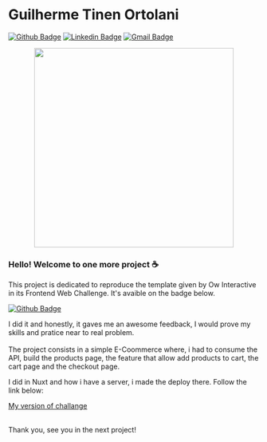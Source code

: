 # Guilherme Tinen Ortolani

[![Github Badge](https://img.shields.io/badge/-Github-000?style=flat-square&logo=Github&logoColor=white&link=https://github.com/lucasgdb)](https://github.com/GeneralNight)
[![Linkedin Badge](https://img.shields.io/badge/-LinkedIn-blue?style=flat-square&logo=Linkedin&logoColor=white&link=https://www.linkedin.com/in/rebeccamanzi/)](https://www.linkedin.com/in/guilherme-tinen-ortolani-320a59141/)
[![Gmail Badge](https://img.shields.io/badge/Microsoft_Outlook-0078D4?style=flat-square&logo=microsoft-outlook&logoColor=white)](mailto:gfmi0911@hotmail.com)

<div align="center">
  <img width="400" src="https://www.ecoder.com.br/_nuxt/img/code.8968853.png">
</div>

<h3>
  Hello! Welcome to one more project ☕
</h3>

<p>
  This project is dedicated to reproduce the template given by Ow Interactive in its Frontend Web Challenge. It's avaible on the badge below.
</p>

[![Github Badge](https://img.shields.io/badge/-Github-000?style=flat-square&logo=Github&logoColor=white&link=https://github.com/lucasgdb)](https://github.com/owInteractive/desafio-front-end)

<p>
  I did it and honestly, it gaves me an awesome feedback, I would prove my skills and pratice near to real problem. <br/><br/>
  The project consists in a simple E-Coommerce where, i had to consume the API, build the products page, the feature that allow add products to cart, the cart page and the checkout page.
</p>

<p>
  I did in Nuxt and how i have a server, i made the deploy there. Follow the link below:
</p>

<a target="_blank" href="http://challanges.ecoder.com.br/owinteractive">My version of challange</a>

<p>
  <br/>
  Thank you, see you in the next project!
</p>
